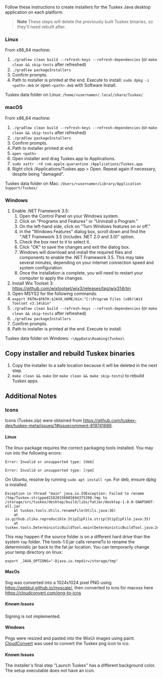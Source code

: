 Follow these instructions to create installers for the Tuskex Java desktop application on each platform.

> **Note**
> These steps will delete the previously built Tuskex binaries, so they'll need rebuilt after.

### Linux

From x86_64 machine:

1. `./gradlew clean build --refresh-keys --refresh-dependencies` (or `make clean && skip-tests` after refreshed)
2. `./gradlew packageInstallers`
3. Confirm prompts.
4. Path to installer is printed at the end. Execute to install: `sudo dpkg -i <path>.deb` or open `<path>.deb` with Software Install.

Tuskex data folder on Linux: `/home/<username>/.local/share/Tuskex/`

### macOS

From x86_64 machine:

1. `./gradlew clean build --refresh-keys --refresh-dependencies` (or `make clean && skip-tests` after refreshed)
2. `./gradlew packageInstallers`
3. Confirm prompts.
4. Path to installer printed at end.
5. `open <path>`
6. Open installer and drag Tuskex.app to Applications.
7. `sudo xattr -rd com.apple.quarantine /Applications/Tuskex.app`
8. Right click /Applications/Tuskex.app > Open. Repeat again if necessary, despite being "damaged".

Tuskex data folder on Mac: `/Users/<username>/Library/Application Support/Tuskex/`

### Windows

1. Enable .NET Framework 3.5:
    1. Open the Control Panel on your Windows system.
    2. Click on "Programs and Features" or "Uninstall a Program."
    3. On the left-hand side, click on "Turn Windows features on or off."
    4. In the "Windows Features" dialog box, scroll down and find the ".NET Framework 3.5 (includes .NET 2.0 and 3.0)" option.
    5. Check the box next to it to select it.
    6. Click "OK" to save the changes and exit the dialog box.
    7. Windows will download and install the required files and components to enable the .NET Framework 3.5. This may take several minutes, depending on your internet connection speed and system configuration.
    8. Once the installation is complete, you will need to restart your computer to apply the changes.
2. Install Wix Toolset 3: https://github.com/wixtoolset/wix3/releases/tag/wix314rtm
3. Open MSYS2 for the following commands.
4. `export PATH=$PATH:$JAVA_HOME/bin:"C:\Program Files (x86)\WiX Toolset v3.14\bin"`
5. `./gradlew clean build --refresh-keys --refresh-dependencies` (or `make clean && skip-tests` after refreshed)
6. `./gradlew packageInstallers`
7. Confirm prompts.
8. Path to installer is printed at the end. Execute to install.

Tuskex data folder on Windows: `~\AppData\Roaming\Tuskex\`

## Copy installer and rebuild Tuskex binaries

1. Copy the installer to a safe location because it will be deleted in the next step.
2. `make clean && make` (or `make clean && make skip-tests`) to rebuild Tuskex apps.


## Additional Notes

### Icons

Icons (Tuskex.zip) were obtained from https://github.com/tuskex-dex/tuskex-meta/issues/1#issuecomment-819741689.

#### Linux

The linux package requires the correct packaging tools installed. You may run into the following errors:

```
Error: Invalid or unsupported type: [deb]
```
```
Error: Invalid or unsupported type: [rpm]
```

On Ubuntu, resolve by running `sudo apt install rpm`. For deb, ensure dpkg is installed.

```
Exception in thread "main" java.io.IOException: Failed to rename /tmp/Tuskex-stripped15820156885694375398.tmp to /storage/src/tuskex/desktop/build/libs/fatJar/desktop-1.0.0-SNAPSHOT-all.jar
	at tuskex.tools.Utils.renameFile(Utils.java:36)
	at io.github.zlika.reproducible.StipZipFile.strip(StipZipFile.java:35)
	at tuskex.tools.DeterministicBuildTool.main(DeterministicBuildTool.java:24)

```

This may happen if the source folder is on a different hard drive than the system `tmp` folder. The tools-1.0.jar calls renameTo to rename the deterministic jar back to the fat jar location. You can temporarily change your temp directory on linux:

```
export _JAVA_OPTIONS="-Djava.io.tmpdir=/storage/tmp"
```

#### MacOs

Svg was converted into a 1024x1024 pixel PNG using https://webkul.github.io/myscale/, then converted to icns for macosx
here https://cloudconvert.com/png-to-icns

##### Known Issues

Signing is not implemented.

#### Windows

Pngs were resized and pasted into the WixUi images using paint. [CloudConvert](https://cloudconvert.com) was used to convert the Tuskex png icon to ico.

#### Known Issues

The installer's final step "Launch Tuskex" has a different background color. The setup executable does not have an icon.
